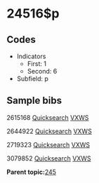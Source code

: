 # 24516$p

## Codes

-   Indicators
    -   First: 1
    -   Second: 6
-   Subfield: p

## Sample bibs

2615168 [Quicksearch](https://search.library.yale.edu/catalog/2615168) [VXWS](http://prodorbis.library.yale.edu:7014/vxws/GetHoldingsService?bibId=2615168)

2644922 [Quicksearch](https://search.library.yale.edu/catalog/2644922) [VXWS](http://prodorbis.library.yale.edu:7014/vxws/GetHoldingsService?bibId=2644922)

2719323 [Quicksearch](https://search.library.yale.edu/catalog/2719323) [VXWS](http://prodorbis.library.yale.edu:7014/vxws/GetHoldingsService?bibId=2719323)

3079852 [Quicksearch](https://search.library.yale.edu/catalog/3079852) [VXWS](http://prodorbis.library.yale.edu:7014/vxws/GetHoldingsService?bibId=3079852)

**Parent topic:**[245](../../tags/245/245.md)

